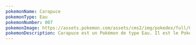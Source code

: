 ```yaml
---
pokemonName: Carapuce
pokemonType: Eau
pokemonNumber: 007
pokemonImage: https://assets.pokemon.com/assets/cms2/img/pokedex/full/007.png
pokemonDescription: Carapuce est un Pokémon de type Eau. Il est le Pokémon de départ de la région de Kanto.
---
```

